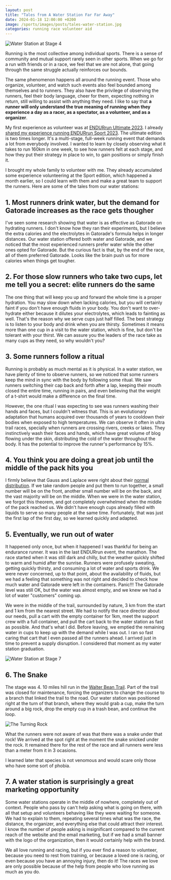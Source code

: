 ```yaml
---
layout: post
title: "Tales from A Water Station Far Far Away"
date: 2024-01-18 12:00:00 +0200
image: /sports/images/posts/tales-water-station.jpg
categories: running race volunteer aid
---
```


![Water Station at Stage 4](/sports/images/posts/tales-water-station.jpg)

Running is the most collective among individual sports. There is a sense of community and mutual support rarely seen in other sports. When we go for a run with friends or in a race, we feel that we are not alone, that going through the same struggle actually reinforces our bounds.

The same phenomenon happens all around the running event. Those who organize, volunteer, and watch such events also feel bounded among themselves and to runners. They also have the privilege of observing the runners, feel their body language, cheer for them, expecting nothing in return, still willing to assist with anything they need. I like to say that **a runner will only understand the true meaning of running when they experience a day as a racer, as a spectator, as a volunteer, and as a organizer**.

<!-- more -->

My first experience as volunteer was at [ENDURrun Ultimate 2023](https://raceroster.com/events/2024/78957/the-endurrun-2024). I already [shared my experience running ENDURrun Sport 2023](/sports/2023/07/endurrun-sport.html). The ultimate edition is two times longer. It's a multi-stage, full-week running event that demands a lot from everybody involved. I wanted to learn by closely observing what it takes to run 160km in one week, to see how runners felt at each stage, and how they put their strategy in place to win, to gain positions or simply finish it.

I brought my whole family to volunteer with me. They already accumulated some experience volunteering at the Sport edition, which happened a month earlier, so I could learn with them and make a great team to support the runners. Here are some of the tales from our water stations:

## 1. Most runners drink water, but the demand for Gatorade	increases as the race gets thougher

I've seen some research showing that water is as effective as Gatorade on hydrating runners. I don't know how they ran their experiments, but I believe the extra calories and the electrolytes in Gatorade's formula helps in longer distances. Our water station offered both water and Gatorade, and we noticed that the most experienced runners prefer water while the  other ones opted for Gatorade. But the curious fact is that, by the end of the race, all of them preferred Gatorade. Looks like the brain push us for more calories when things get tougher.

## 2. For those slow runners who take two cups, let me tell you a secret: elite runners do the same

The one thing that will keep you up and forward the whole time is a proper hydration. You may slow down when lacking calories, but you will certainly faint if you don't have enough fluids in your body. You don't want to over-hydrate either because it dilutes your electrolytes, which leads to fainting as well. That's the reason why we serve cups just half filled. The best strategy is to listen to your body and drink when you are thirsty. Sometimes it means more than one cup in a visit to the water station, which is fine, but don't be tolerant with your thirst. We can assure you the leaders of the race take as many cups as they need, so why wouldn't you?

## 3. Some runners follow a ritual

Running is probably as much mental as it is physical. In a water station, we have plenty of time to observe runners, so we noticed that some runners keep the mind in sync with the body by following some ritual. We saw runners switching their cap back and forth after a lap, keeping their mouth closed the entire time, running in pairs, and even believing that the weight of a t-shirt would make a difference on the final time.

However, the one ritual I was expecting to see was runners washing their hands and faces, but I couldn't witness that. This is an evolutionary adaptation that humans acquired over thousands of years to cooldown their bodies when exposed to high temperatures. We can observe it often in ultra trail races, specially when runners are crossing rivers, creeks or lakes. They instinctively wash their faces and hands, which have great volume of blog flowing under the skin, distributing the cold of the water throughout the body. It has the potential to improve the runner's performance by 15%.

## 4. You think you are doing a great job until the middle of the pack hits you

I firmly believe that Gauss and Laplace were right about their [normal distribution](https://en.wikipedia.org/wiki/Normal_distribution). If we take random people and put them to run together, a small number will be on the front, another small number will be on the back, and the vast majority will be on the middle. When we were in the water station, we forgot this theorem, and got completely overwhelmed when the middle of the pack reached us. We didn't have enough cups already filled with liquids to serve so many people at the same time. Fortunately, that was just the first lap of the first day, so we learned quickly and adapted.

## 5. Eventually, we run out of water

It happened only once, but when it happened I was thankful for being an endurance runner. It was in the last ENDURrun event, the marathon. The race started when it was still dark and chilly, but the weather quickly shifted to warm and humid after the sunrise. Runners were profusely sweating, getting quickly thirsty, and consuming a lot of water and sports drink. We were never concerned, up to that point, about the availability of fluids, but we had a feeling that something was not right and decided to check how much water and Gatorade were left in the containers. Panic!!! The Gatorade level was still OK, but the water was almost empty, and we knew we had a lot of water "customers" coming up.

We were in the middle of the trail, surrounded by nature, 3 km from the start and 1 km from the nearest street. We had to notify the race director about our needs, pull a cart with the empty container for 1km, meet the support crew with a full container, and pull the cart back to the water station as fast as possible. And that's what I did. Before leaving, we emptied the remaining water in cups to keep up with the demand while I was out. I ran so fast caring that cart that I even passed all the runners ahead. I arrived just in time to prevent a supply disruption. I considered that moment as my water station graduation.

![Water Station at Stage 7](/sports/images/posts/tales-water-station-2.jpg)

## 6. The Snake

The stage was 4. 10 miles hill run in the [Walter Bean Trail](https://www.kitchener.ca/en/parks-and-trails/walter-bean-grand-river-trail.aspx). Part of the trail was closed for maintenance, forcing the organizers to change the course to a branch that linked the trail to the road. Our water station was positioned right at the turn of that branch, where they would grab a cup, make the turn around a big rock, drop the empty cup in a trash bean, and continue the loop.

![The Turning Rock](/sports/images/posts/tales-water-station-3.jpg)

What the runners were not aware of was that there was a snake under that rock! We arrived at the spot right at the moment the snake snicked under the rock. It remained there for the rest of the race and all runners were less than a meter from it in 3 ocasions.

I learned later that species is not venomous and would scare only those who have some sort of phobia.

## 7. A water station is surprisingly a great marketing opportunity

Some water stations operate in the middle of nowhere, completely out of context. People who pass by can't help asking what is going on there, with all that setup and volunteers behaving like they were waiting for someone. We had to explain to them, repeating several times what was the race, the distance, the organizer, and everything else that could attract their interest. I know the number of people asking is insignificant compared to the current reach of the website and the email marketing, but if we had a small banner with the logo of the organization, then it would certainly help with the brand.

We all love running and racing, but if you ever find a reason to volunteer, because you need to rest from training, or because a loved one is racing, or even because you have an annoying injury, then do it! The races we love are only possible because of the help from people who love running as much as you do.